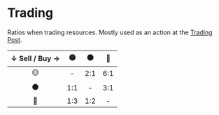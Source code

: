 # Trading

Ratios when trading resources. Mostly used as an action at the [Trading Post](fields.md#revisitable).

| ↓ Sell / Buy → | 🟡 | ⚫️ | 🔴 |
| :---: | :---: | :---: | :---: |
| 🟡 | - | 2:1 | 6:1 |
| ⚫️ | 1:1 | - | 3:1 |
| 🔴 | 1:3 | 1:2 | - |
